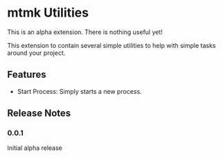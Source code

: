 # mtmk Utilities

This is an alpha extension. There is nothing useful yet!

This extension to contain several simple utilities to help with
simple tasks around your project.

## Features

* Start Process: Simply starts a new process.

## Release Notes

### 0.0.1

Initial alpha release
